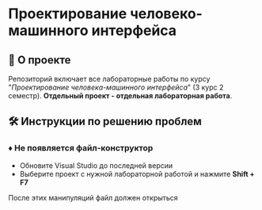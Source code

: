 # Проектирование человеко-машинного интерфейса

## 📌 О проекте

Репозиторий включает все лабораторные работы по курсу "*Проектирование человека-машинного интерфейса*" (3 курс 2 семестр).
**Отдельный проект - отдельная лабораторная работа**.


## 🛠️ Инструкции по решению проблем
### ♦ Не появляется файл-конструктор
- Обновите Visual Studio до последней версии
- Выберите проект с нужной лабораторной работой и нажмите **Shift + F7**

После этих манипуляций файл должен открыться
